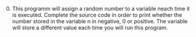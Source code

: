 0. This programm will assign a random number to a variable neach time it is executed. Complete the source code in order to print whether the number stored in the variable n in negative, 0 or positive. The variable will store a different value each time you will run this program.
